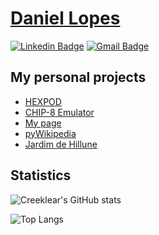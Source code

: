 # [Daniel Lopes](https://danielcreeklear.github.io/DanielCreeklear/)
[![Linkedin Badge](https://img.shields.io/badge/-Daniel-blue?style=flat-square&logo=Linkedin&logoColor=white&link=https://www.linkedin.com/in/ddaniellopessoares/)](https://www.linkedin.com/in/ddaniellopessoares/) 
[![Gmail Badge](https://img.shields.io/badge/-ddanielssoares@gmail.com-c14438?style=flat-square&logo=Gmail&logoColor=white&link=mailto:ddanielssoares@gmail.com)](mailto:ddanielssoares@gmail.com)

## My personal projects
  * [HEXPOD](https://github.com/DanielCreeklear/HEXPOD)
  * [CHIP-8 Emulator](https://github.com/DanielCreeklear/chip8_emulator)
  * [My page](https://danielcreeklear.github.io/DanielCreeklear/)
  * [pyWikipedia](https://github.com/DanielCreeklear/pyWikipedia)
  * [Jardim de Hillune](https://github.com/DanielCreeklear/JardimDeHillune)

## Statistics
![Creeklear's GitHub stats](https://github-readme-stats.vercel.app/api?username=DanielCreeklear&theme=dark&show_icons=true)

![Top Langs](https://github-readme-stats.vercel.app/api/top-langs/?username=DanielCreeklear&layout=compact&theme=dark)

